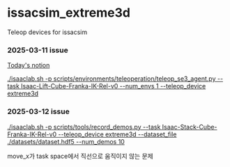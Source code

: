 # issacsim_extreme3d
Teleop devices for issacsim


### 2025-03-11 issue  
[Today's notion](./https://www.notion.so/joystick-ROS2-bridge-enable-1b2bcc8dc7cf8007b0a3ec791f04fb28?pvs=4)

[./isaaclab.sh -p scripts/environments/teleoperation/teleop_se3_agent.py --task Isaac-Lift-Cube-Franka-IK-Rel-v0 --num_envs 1 --teleop_device extreme3d](https://github.com/user-attachments/assets/a1a0ea0f-bfaf-4add-81ca-0ed0a18b8b44)


### 2025-03-12 issue  

[./isaaclab.sh -p scripts/tools/record_demos.py --task Isaac-Stack-Cube-Franka-IK-Rel-v0 --teleop_device extreme3d --dataset_file ./datasets/dataset.hdf5 --num_demos 10](https://github.com/user-attachments/assets/e853dc10-e1a5-4532-8b36-a914bcaab072)

move_x가 task space에서 직선으로 움직이지 않는 문제
